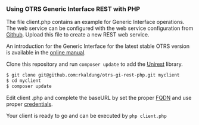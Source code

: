 ### Using OTRS Generic Interface REST with PHP

The file client.php contains an example for Generic Interface operations. The web service can be configured with the  web service configuration from [Github](https://github.com/OTRS/otrs/blob/rel-5_0/development/webservices/GenericTicketConnectorREST.yml). Upload this file to create a new REST web service.

An introduction for the Generic Interface for the latest stable OTRS version is available in the  [online manual](http://doc.otrs.com/doc/manual/admin/stable/en/html/genericinterface.html).

Clone this repository and run `composer update` to add the [Unirest](https://github.com/Mashape/unirest-php) library.

```bash
$ git clone git@github.com:rkaldung/otrs-gi-rest-php.git myclient
$ cd myclient
$ composer update
```

Edit client .php and complete the baseURL by set the proper [FQDN](https://github.com/rkaldung/otrs-gi-rest-php/blob/master/client.php#L10) and use proper [credentials](https://github.com/rkaldung/otrs-gi-rest-php/blob/master/client.php#L14). 

Your client is ready to go and can be executed by `php client.php`
